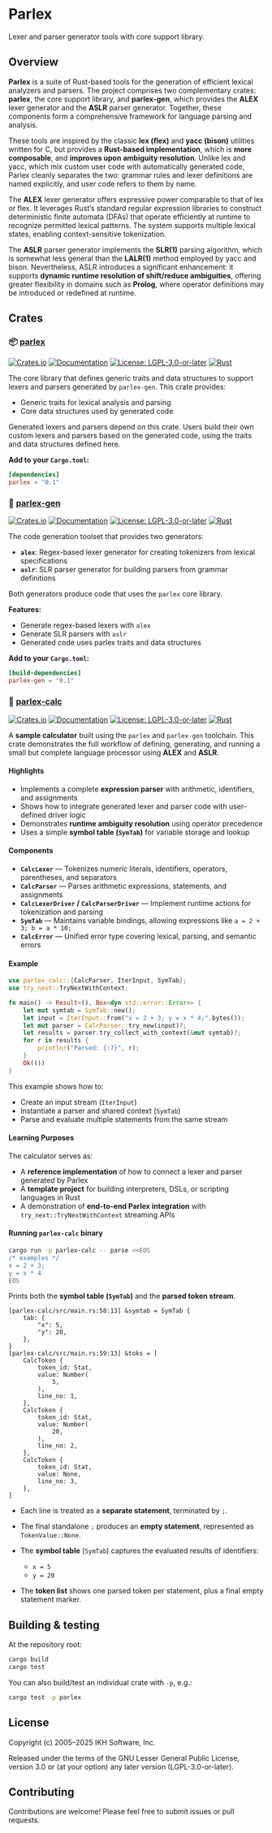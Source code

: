 # Parlex

Lexer and parser generator tools with core support library.

## Overview

**Parlex** is a suite of Rust-based tools for the generation of efficient lexical analyzers and parsers. The project comprises two complementary crates: **parlex**, the core support library, and **parlex-gen**, which provides the **ALEX** lexer generator and the **ASLR** parser generator. Together, these components form a comprehensive framework for language parsing and analysis.

These tools are inspired by the classic **lex (flex)** and **yacc (bison)** utilities written for C, but provides a **Rust-based implementation**, which is **more composable**, and **improves upon ambiguity resolution**. Unlike lex and yacc, which mix custom user code with automatically generated code, Parlex cleanly separates the two: grammar rules and lexer definitions are named explicitly, and user code refers to them by name.

The **ALEX** lexer generator offers expressive power comparable to that of lex or flex. It leverages Rust’s standard regular expression libraries to construct deterministic finite automata (DFAs) that operate efficiently at runtime to recognize permitted lexical patterns. The system supports multiple lexical states, enabling context-sensitive tokenization.

The **ASLR** parser generator implements the **SLR(1)** parsing algorithm, which is somewhat less general than the **LALR(1)** method employed by yacc and bison. Nevertheless, ASLR introduces a significant enhancement: it supports **dynamic runtime resolution of shift/reduce ambiguities**, offering greater flexibility in domains such as **Prolog**, where operator definitions may be introduced or redefined at runtime.

## Crates

### 📦 [parlex](./parlex)

[![Crates.io](https://img.shields.io/crates/v/parlex.svg)](https://crates.io/crates/parlex)
[![Documentation](https://docs.rs/parlex/badge.svg)](https://docs.rs/parlex)
[![License: LGPL-3.0-or-later](https://img.shields.io/badge/License-LGPL%203.0--or--later-blue.svg)](https://www.gnu.org/licenses/lgpl-3.0)
[![Rust](https://img.shields.io/badge/rust-stable-brightgreen.svg)](https://www.rust-lang.org)

The core library that defines generic traits and data structures to support lexers and parsers generated by `parlex-gen`. This crate provides:

- Generic traits for lexical analysis and parsing
- Core data structures used by generated code

Generated lexers and parsers depend on this crate. Users build their own custom lexers and parsers based on the generated code, using the traits and data structures defined here.

**Add to your `Cargo.toml`:**
```toml
[dependencies]
parlex = "0.1"
```

### 🔧 [parlex-gen](./parlex-gen)

[![Crates.io](https://img.shields.io/crates/v/parlex-gen.svg)](https://crates.io/crates/parlex-gen)
[![Documentation](https://docs.rs/parlex-gen/badge.svg)](https://docs.rs/parlex-gen)
[![License: LGPL-3.0-or-later](https://img.shields.io/badge/License-LGPL%203.0--or--later-blue.svg)](https://www.gnu.org/licenses/lgpl-3.0)
[![Rust](https://img.shields.io/badge/rust-stable-brightgreen.svg)](https://www.rust-lang.org)

The code generation toolset that provides two generators:

- **`alex`**: Regex-based lexer generator for creating tokenizers from lexical specifications
- **`aslr`**: SLR parser generator for building parsers from grammar definitions

Both generators produce code that uses the `parlex` core library.

**Features:**
- Generate regex-based lexers with `alex`
- Generate SLR parsers with `aslr`
- Generated code uses parlex traits and data structures

**Add to your `Cargo.toml`:**
```toml
[build-dependencies]
parlex-gen = "0.1"
```

### 🧮 [parlex-calc](./parlex-calc)

[![Crates.io](https://img.shields.io/crates/v/parlex-calc.svg)](https://crates.io/crates/parlex-calc)
[![Documentation](https://docs.rs/parlex-calc/badge.svg)](https://docs.rs/parlex-calc)
[![License: LGPL-3.0-or-later](https://img.shields.io/badge/License-LGPL%203.0--or--later-blue.svg)](https://www.gnu.org/licenses/lgpl-3.0)
[![Rust](https://img.shields.io/badge/rust-stable-brightgreen.svg)](https://www.rust-lang.org)

A **sample calculator** built using the `parlex` and `parlex-gen` toolchain.
This crate demonstrates the full workflow of defining, generating, and running a small but complete language processor using **ALEX** and **ASLR**.

#### Highlights

* Implements a complete **expression parser** with arithmetic, identifiers, and assignments
* Shows how to integrate generated lexer and parser code with user-defined driver logic
* Demonstrates **runtime ambiguity resolution** using operator precedence
* Uses a simple **symbol table (`SymTab`)** for variable storage and lookup

#### Components

* **`CalcLexer`** — Tokenizes numeric literals, identifiers, operators, parentheses, and separators
* **`CalcParser`** — Parses arithmetic expressions, statements, and assignments
* **`CalcLexerDriver` / `CalcParserDriver`** — Implement runtime actions for tokenization and parsing
* **`SymTab`** — Maintains variable bindings, allowing expressions like `a = 2 + 3; b = a * 10;`
* **`CalcError`** — Unified error type covering lexical, parsing, and semantic errors

#### Example

```rust
use parlex_calc::{CalcParser, IterInput, SymTab};
use try_next::TryNextWithContext;

fn main() -> Result<(), Box<dyn std::error::Error>> {
    let mut symtab = SymTab::new();
    let input = IterInput::from("x = 2 + 3; y = x * 4;".bytes());
    let mut parser = CalcParser::try_new(input)?;
    let results = parser.try_collect_with_context(&mut symtab)?;
    for r in results {
        println!("Parsed: {:?}", r);
    }
    Ok(())
}
```

This example shows how to:

* Create an input stream (`IterInput`)
* Instantiate a parser and shared context (`SymTab`)
* Parse and evaluate multiple statements from the same stream

#### Learning Purposes

The calculator serves as:

* A **reference implementation** of how to connect a lexer and parser generated by Parlex
* A **template project** for building interpreters, DSLs, or scripting languages in Rust
* A demonstration of **end-to-end Parlex integration** with `try_next::TryNextWithContext` streaming APIs


#### Running `parlex-calc` binary

```bash
cargo run -p parlex-calc -- parse <<EOS
/* examples */
x = 2 + 3;
y = x * 4
EOS
```

Prints both the **symbol table (`SymTab`)** and the **parsed token stream**.

```text
[parlex-calc/src/main.rs:58:13] &symtab = SymTab {
    tab: {
        "x": 5,
        "y": 20,
    },
}
[parlex-calc/src/main.rs:59:13] &toks = [
    CalcToken {
        token_id: Stat,
        value: Number(
            5,
        ),
        line_no: 1,
    },
    CalcToken {
        token_id: Stat,
        value: Number(
            20,
        ),
        line_no: 2,
    },
    CalcToken {
        token_id: Stat,
        value: None,
        line_no: 3,
    },
]
```

* Each line is treated as a **separate statement**, terminated by `;`.
* The final standalone `;` produces an **empty statement**, represented as `TokenValue::None`.
* The **symbol table** (`SymTab`) captures the evaluated results of identifiers:

  * `x = 5`
  * `y = 20`

* The **token list** shows one parsed token per statement, plus a final empty statement marker.



## Building & testing

At the repository root:

```bash
cargo build
cargo test
```

You can also build/test an individual crate with `-p`, e.g.:

```bash
cargo test -p parlex
```

## License

Copyright (c) 2005–2025 IKH Software, Inc.

Released under the terms of the GNU Lesser General Public License, version 3.0 or (at your option) any later version (LGPL-3.0-or-later).

## Contributing

Contributions are welcome! Please feel free to submit issues or pull requests.
